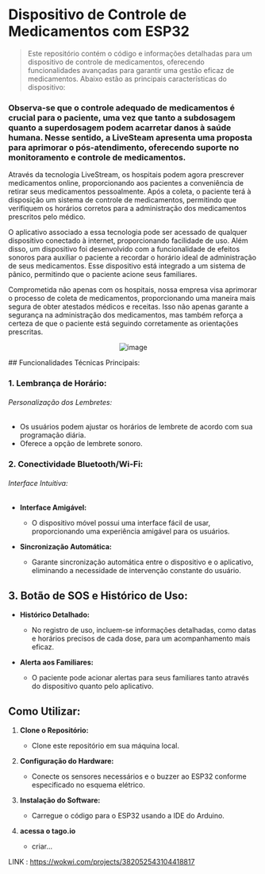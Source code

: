 # Dispositivo de Controle de Medicamentos com ESP32

 > Este repositório contém o código e informações detalhadas para um dispositivo de controle de medicamentos, oferecendo funcionalidades avançadas para garantir uma gestão eficaz de medicamentos. Abaixo estão as principais características do dispositivo:

### Observa-se que o controle adequado de medicamentos é crucial para o paciente, uma vez que tanto a subdosagem quanto a superdosagem podem acarretar danos à saúde humana. Nesse sentido, a LiveSteam apresenta uma proposta para aprimorar o pós-atendimento, oferecendo suporte no monitoramento e controle de medicamentos.

Através da tecnologia LiveStream, os hospitais podem agora prescrever medicamentos online, proporcionando aos pacientes a conveniência de retirar seus medicamentos pessoalmente. Após a coleta, o paciente terá à disposição um sistema de controle de medicamentos, permitindo que verifiquem os horários corretos para a administração dos medicamentos prescritos pelo médico.

O aplicativo associado a essa tecnologia pode ser acessado de qualquer dispositivo conectado à internet, proporcionando facilidade de uso. Além disso, um dispositivo foi desenvolvido com a funcionalidade de efeitos sonoros para auxiliar o paciente a recordar o horário ideal de administração de seus medicamentos. Esse dispositivo está integrado a um sistema de pânico, permitindo que o paciente acione seus familiares.

Comprometida não apenas com os hospitais, nossa empresa visa aprimorar o processo de coleta de medicamentos, proporcionando uma maneira mais segura de obter atestados médicos e receitas. Isso não apenas garante a segurança na administração dos medicamentos, mas também reforça a certeza de que o paciente está seguindo corretamente as orientações prescritas.

<div align="center">

![image](https://github.com/GuilhermeSSantos2004/Edge-Computing/assets/107642647/f9db7846-2fcd-4725-a6c8-56abb277d7d7)

</div>
## Funcionalidades Técnicas Principais:

### 1. Lembrança de Horário:
  
  ###### Personalização dos Lembretes:

- Os usuários podem ajustar os horários de lembrete de acordo com sua programação diária.
- Oferece a opção de lembrete sonoro.


### 2. Conectividade Bluetooth/Wi-Fi:
  ###### Interface Intuitiva:

- **Interface Amigável:**
  - O dispositivo móvel possui uma interface fácil de usar, proporcionando uma experiência amigável para os usuários.

- **Sincronização Automática:**
  - Garante sincronização automática entre o dispositivo e o aplicativo, eliminando a necessidade de intervenção constante do usuário. 

## 3. Botão de SOS e Histórico de Uso:

- **Histórico Detalhado:**
  - No registro de uso, incluem-se informações detalhadas, como datas e horários precisos de cada dose, para um acompanhamento mais eficaz.

- **Alerta aos Familiares:**
  - O paciente pode acionar alertas para seus familiares tanto através do dispositivo quanto pelo aplicativo.

 ## Como Utilizar:

1. **Clone o Repositório:**
   - Clone este repositório em sua máquina local.

2. **Configuração do Hardware:**
   - Conecte os sensores necessários e o buzzer ao ESP32 conforme especificado no esquema elétrico.

3. **Instalação do Software:**
   - Carregue o código para o ESP32 usando a IDE do Arduino.
  
3. **acessa o tago.io**
   - criar...


LINK : https://wokwi.com/projects/382052543104418817
